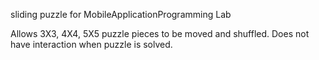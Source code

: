 sliding puzzle for MobileApplicationProgramming Lab

Allows 3X3, 4X4, 5X5 puzzle pieces to be moved and shuffled. 
Does not have interaction when puzzle is solved.